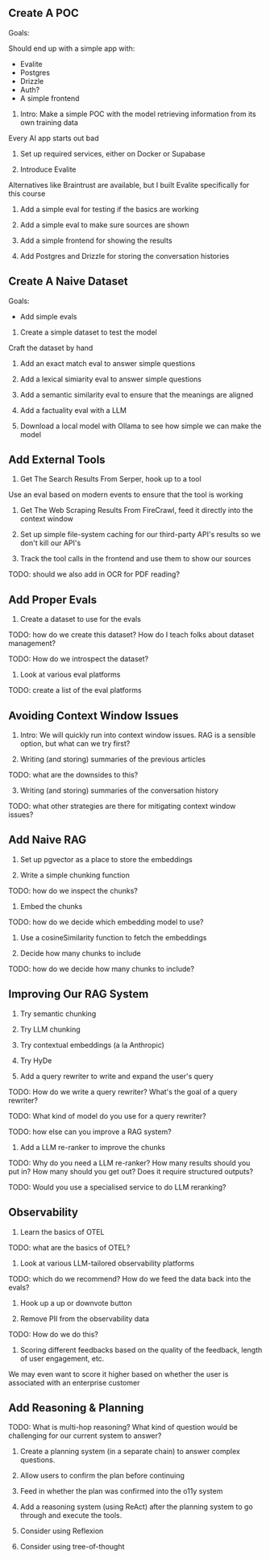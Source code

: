 ## Create A POC

Goals:

Should end up with a simple app with:

- Evalite
- Postgres
- Drizzle
- Auth?
- A simple frontend

1. Intro: Make a simple POC with the model retrieving information from its own training data

Every AI app starts out bad

1. Set up required services, either on Docker or Supabase

1. Introduce Evalite

Alternatives like Braintrust are available, but I built Evalite specifically for this course

1. Add a simple eval for testing if the basics are working

1. Add a simple eval to make sure sources are shown

1. Add a simple frontend for showing the results

1. Add Postgres and Drizzle for storing the conversation histories

## Create A Naive Dataset

Goals:

- Add simple evals

1. Create a simple dataset to test the model

Craft the dataset by hand

1. Add an exact match eval to answer simple questions

1. Add a lexical simiarity eval to answer simple questions

1. Add a semantic similarity eval to ensure that the meanings are aligned

1. Add a factuality eval with a LLM

1. Download a local model with Ollama to see how simple we can make the model

## Add External Tools

1. Get The Search Results From Serper, hook up to a tool

Use an eval based on modern events to ensure that the tool is working

1. Get The Web Scraping Results From FireCrawl, feed it directly into the context window

1. Set up simple file-system caching for our third-party API's results so we don't kill our API's

1. Track the tool calls in the frontend and use them to show our sources

TODO: should we also add in OCR for PDF reading?

## Add Proper Evals

1. Create a dataset to use for the evals

TODO: how do we create this dataset? How do I teach folks about dataset management?

TODO: How do we introspect the dataset?

1. Look at various eval platforms

TODO: create a list of the eval platforms

## Avoiding Context Window Issues

1. Intro: We will quickly run into context window issues. RAG is a sensible option, but what can we try first?

2. Writing (and storing) summaries of the previous articles

TODO: what are the downsides to this?

3. Writing (and storing) summaries of the conversation history

TODO: what other strategies are there for mitigating context window issues?

## Add Naive RAG

1. Set up pgvector as a place to store the embeddings

1. Write a simple chunking function

TODO: how do we inspect the chunks?

1. Embed the chunks

TODO: how do we decide which embedding model to use?

1. Use a cosineSimilarity function to fetch the embeddings

1. Decide how many chunks to include

TODO: how do we decide how many chunks to include?

## Improving Our RAG System

1. Try semantic chunking

1. Try LLM chunking

1. Try contextual embeddings (a la Anthropic)

1. Try HyDe

1. Add a query rewriter to write and expand the user's query

TODO: How do we write a query rewriter? What's the goal of a query rewriter?

TODO: What kind of model do you use for a query rewriter?

TODO: how else can you improve a RAG system?

1. Add a LLM re-ranker to improve the chunks

TODO: Why do you need a LLM re-ranker? How many results should you put in? How many should you get out? Does it require structured outputs?

TODO: Would you use a specialised service to do LLM reranking?

## Observability

1. Learn the basics of OTEL

TODO: what are the basics of OTEL?

1. Look at various LLM-tailored observability platforms

TODO: which do we recommend? How do we feed the data back into the evals?

1. Hook up a up or downvote button

1. Remove PII from the observability data

TODO: How do we do this?

1. Scoring different feedbacks based on the quality of the feedback, length of user engagement, etc.

We may even want to score it higher based on whether the user is associated with an enterprise customer

## Add Reasoning & Planning

TODO: What is multi-hop reasoning? What kind of question would be challenging for our current system to answer?

1. Create a planning system (in a separate chain) to answer complex questions.

1. Allow users to confirm the plan before continuing

1. Feed in whether the plan was confirmed into the o11y system

1. Add a reasoning system (using ReAct) after the planning system to go through and execute the tools.

1. Consider using Reflexion

1. Consider using tree-of-thought
